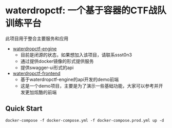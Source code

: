 # waterdropctf: 一个基于容器的CTF战队训练平台

此项目用于整合主要服务和应用

* [waterdropctf-engine](https://github.com/waterdropctf/waterdropctf-engine)
  * 目前是闭源的状态，如果想加入该项目，请联系ssst0n3
  * 通过提供docker镜像的形式提供服务
  * 提供swagger-ui形式的api
* [waterdropctf-frontend](https://github.com/waterdropctf/waterdropctf-frontend)
  * 基于waterdropctf-engine的api开发的demo前端
  * 这是一个demo项目，主要是为了演示一些基础功能，大家可以参考并开发更加炫酷的前端

## Quick Start
```
docker-compose -f docker-compose.yml -f docker-compose.prod.yml up -d
```
